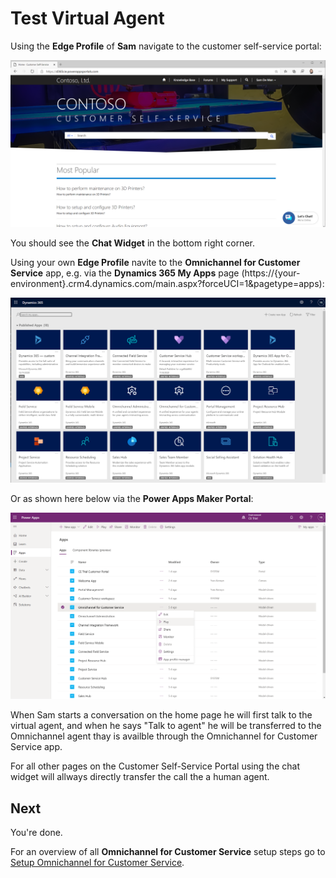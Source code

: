 # Test Virtual Agent

Using the **Edge Profile** of **Sam** navigate to the customer self-service portal:

![image.png](images/omnichannel-portal-test.png)

You should see the **Chat Widget** in the bottom right corner.

Using your own **Edge Profile** navite to the **Omnichannel for Customer Service** app, e.g. via the **Dynamics 365 My Apps** page (https://{your-environment}.crm4.dynamics.com/main.aspx?forceUCI=1&pagetype=apps):

![image.png](images/omnichannel-for-customer-service-app-via-apps.png)

Or as shown here below via the **Power Apps Maker Portal**:

![image.png](images/omnichannel-power-apps-maker-portal-for-customer-service-app.png)

When Sam starts a conversation on the home page he will first talk to the virtual agent, and when he says "Talk to agent" he will be transferred to the Omnichannel agent thay is availble through the Omnichannel for Customer Service app.

For all other pages on the Customer Self-Service Portal using the chat widget will allways directly transfer the call the a human agent.

## Next

You're done.

For an overview of all **Omnichannel for Customer Service** setup steps go to [Setup Omnichannel for Customer Service](Omnichannel-Setup.md).